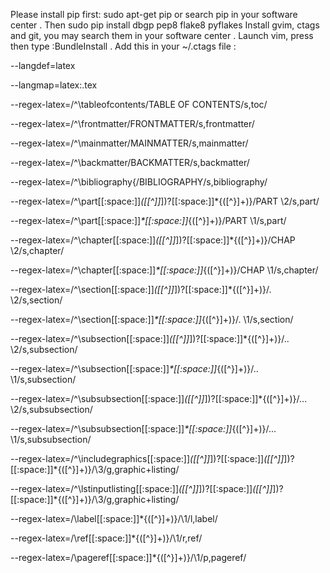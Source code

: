 Please install pip first:
sudo apt-get pip or search pip in your software center .
Then sudo pip install dbgp pep8 flake8 pyflakes 
Install gvim, ctags and git, you may search them in your software center .
Launch vim, press <ESC> then type :BundleInstall .
Add this in your ~/.ctags file :


--langdef=latex

--langmap=latex:.tex

--regex-latex=/^\\tableofcontents/TABLE OF CONTENTS/s,toc/

--regex-latex=/^\\frontmatter/FRONTMATTER/s,frontmatter/

--regex-latex=/^\\mainmatter/MAINMATTER/s,mainmatter/

--regex-latex=/^\\backmatter/BACKMATTER/s,backmatter/

--regex-latex=/^\\bibliography\{/BIBLIOGRAPHY/s,bibliography/

--regex-latex=/^\\part[[:space:]]*(\[[^]]*\])?[[:space:]]*\{([^}]+)\}/PART \2/s,part/

--regex-latex=/^\\part[[:space:]]*\*[[:space:]]*\{([^}]+)\}/PART \1/s,part/

--regex-latex=/^\\chapter[[:space:]]*(\[[^]]*\])?[[:space:]]*\{([^}]+)\}/CHAP \2/s,chapter/

--regex-latex=/^\\chapter[[:space:]]*\*[[:space:]]*\{([^}]+)\}/CHAP \1/s,chapter/

--regex-latex=/^\\section[[:space:]]*(\[[^]]*\])?[[:space:]]*\{([^}]+)\}/\. \2/s,section/

--regex-latex=/^\\section[[:space:]]*\*[[:space:]]*\{([^}]+)\}/\. \1/s,section/

--regex-latex=/^\\subsection[[:space:]]*(\[[^]]*\])?[[:space:]]*\{([^}]+)\}/\.\. \2/s,subsection/

--regex-latex=/^\\subsection[[:space:]]*\*[[:space:]]*\{([^}]+)\}/\.\. \1/s,subsection/

--regex-latex=/^\\subsubsection[[:space:]]*(\[[^]]*\])?[[:space:]]*\{([^}]+)\}/\.\.\. \2/s,subsubsection/

--regex-latex=/^\\subsubsection[[:space:]]*\*[[:space:]]*\{([^}]+)\}/\.\.\. \1/s,subsubsection/

--regex-latex=/^\\includegraphics[[:space:]]*(\[[^]]*\])?[[:space:]]*(\[[^]]*\])?[[:space:]]*\{([^}]+)\}/\3/g,graphic+listing/

--regex-latex=/^\\lstinputlisting[[:space:]]*(\[[^]]*\])?[[:space:]]*(\[[^]]*\])?[[:space:]]*\{([^}]+)\}/\3/g,graphic+listing/

--regex-latex=/\\label[[:space:]]*\{([^}]+)\}/\1/l,label/

--regex-latex=/\\ref[[:space:]]*\{([^}]+)\}/\1/r,ref/

--regex-latex=/\\pageref[[:space:]]*\{([^}]+)\}/\1/p,pageref/
